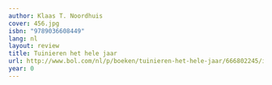 ```yaml
---
author: Klaas T. Noordhuis
cover: 456.jpg
isbn: "9789036608449"
lang: nl
layout: review
title: Tuinieren het hele jaar
url: http://www.bol.com/nl/p/boeken/tuinieren-het-hele-jaar/666802245/index.html
year: 0
---
```

